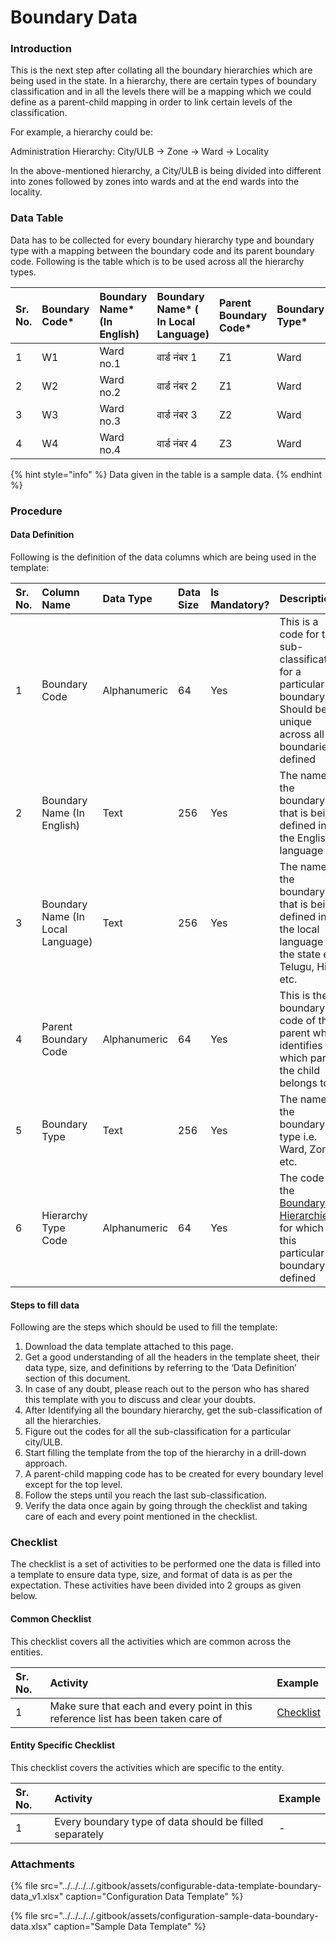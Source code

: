 # Boundary Data

### Introduction

This is the next step after collating all the boundary hierarchies which are being used in the state. In a hierarchy, there are certain types of boundary classification and in all the levels there will be a mapping which we could define as a parent-child mapping in order to link certain levels of the classification.

For example, a hierarchy could be:

Administration Hierarchy: City/ULB → Zone → Ward → Locality

In the above-mentioned hierarchy, a City/ULB is being divided into different into zones followed by zones into wards and at the end wards into the locality.

### Data Table

Data has to be collected for every boundary hierarchy type and boundary type with a mapping between the boundary code and its parent boundary code. Following is the table which is to be used across all the hierarchy types.

| Sr. No. | Boundary Code\* | Boundary Name\* \(In English\) | Boundary Name\* \( In Local Language\) | Parent Boundary Code\* | Boundary Type\* | Hierarchy Type Code\* |
| :--- | :--- | :--- | :--- | :--- | :--- | :--- |
| 1 | W1 | Ward no.1 | वार्ड नंबर 1 | Z1 | Ward | ADM |
| 2 | W2 | Ward no.2 | वार्ड नंबर 2 | Z1 | Ward | ADM |
| 3 | W3 | Ward no.3 | वार्ड नंबर 3 | Z2 | Ward | ADM |
| 4 | W4 | Ward no.4 | वार्ड नंबर 4 | Z3 | Ward | ADM |

{% hint style="info" %}
Data given in the table is a sample data.
{% endhint %}

### Procedure

#### Data Definition

Following is the definition of the data columns which are being used in the template:

| Sr. No. | Column Name | Data Type | Data Size | Is Mandatory? | Description |
| :--- | :--- | :--- | :--- | :--- | :--- |
| 1 | Boundary Code | Alphanumeric | 64 | Yes | This is a code for the sub-classification for a particular boundary. Should be unique across all boundaries defined |
| 2 | Boundary Name \(In English\) | Text | 256 | Yes | The name of the boundary that is being defined in the English language |
| 3 | Boundary Name \(In Local Language\) | Text | 256 | Yes | The name of the boundary that is being defined in the local language of the state e.g. Telugu, Hindi etc. |
| 4 | Parent Boundary Code | Alphanumeric | 64 | Yes | This is the boundary code of the parent which identifies to which parent the child belongs to |
| 5 | Boundary Type | Text | 256 | Yes | The name of the boundary type i.e. Ward, Zone etc. |
| 6 | Hierarchy Type Code | Alphanumeric | 64 | Yes | The code of the [Boundary Hierarchies ](boundary-hierarchies.md)for which this particular boundary is defined |

#### Steps to fill data

Following are the steps which should be used to fill the template:

1. Download the data template attached to this page.
2. Get a good understanding of all the headers in the template sheet, their data type, size, and definitions by referring to the ‘Data Definition’ section of this document.
3. In case of any doubt, please reach out to the person who has shared this template with you to discuss and clear your doubts.
4. After Identifying all the boundary hierarchy, get the sub-classification of all the hierarchies.
5. Figure out the codes for all the sub-classification for a particular city/ULB.
6. Start filling the template from the top of the hierarchy in a drill-down approach.
7. A parent-child mapping code has to be created for every boundary level except for the top level.
8. Follow the steps until you reach the last sub-classification.
9. Verify the data once again by going through the checklist and taking care of each and every point mentioned in the checklist.

### Checklist

The checklist is a set of activities to be performed one the data is filled into a template to ensure data type, size, and format of data is as per the expectation. These activities have been divided into 2 groups as given below.

#### Common Checklist

This checklist covers all the activities which are common across the entities.

| Sr. No. | Activity | Example |
| :--- | :--- | :--- |
| 1 | Make sure that each and every point in this reference list has been taken care of | [Checklist](../../module-setup/untitled-1/checklist.md) |

#### Entity Specific Checklist

This checklist covers the activities which are specific to the entity.

| Sr. No. | Activity | Example |
| :--- | :--- | :--- |
| 1 | Every boundary type of data should be filled separately | - |

### Attachments

{% file src="../../../../.gitbook/assets/configurable-data-template-boundary-data\_v1.xlsx" caption="Configuration Data Template" %}

{% file src="../../../../.gitbook/assets/configuration-sample-data-boundary-data.xlsx" caption="Sample Data Template" %}

